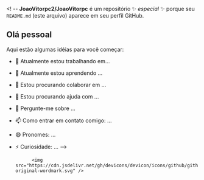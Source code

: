 <! --
**JoaoVitorpc2/JoaoVitorpc** é um repositório ✨ _especial_ ✨ porque seu `README.md` (este arquivo) aparece em seu perfil GitHub.
## Olá pessoal 
Aqui estão algumas idéias para você começar:

            
          
- 🔭 Atualmente estou trabalhando em...
- 🌱 Atualmente estou aprendendo ...
- 👯 Estou procurando colaborar em ...
- 🤔 Estou procurando ajuda com ...
- 💬 Pergunte-me sobre ...
- 📫 Como entrar em contato comigo: ...
- 😄 Pronomes: ...
- ⚡ Curiosidade: ...
-->


            <img src="https://cdn.jsdelivr.net/gh/devicons/devicon/icons/github/github-original-wordmark.svg" />
          
          
